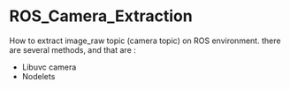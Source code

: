 # ROS_Camera_Extraction
How to extract image_raw topic (camera topic) on ROS environment.
there are several methods, and that are :

- Libuvc camera
- Nodelets
